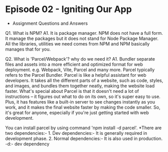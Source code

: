# Episode 02 - Igniting Our App

- Assignment Questions and Answers

Q1. What is NPM?
A1.  It is package manager. NPM does not have a full form. It manage the packages but it does not stand for Node Package Manager. All the libraries, utilities we need comes from NPM and NPM basically manages that for you. 

Q2. What is 'Parcel/Webpack'? why do we need it?
A1.  Bundler separate files and assets into a more efficient and  optimized format for web deployment. e.g. Webpack, Vite, Parcel and many more.
Parcel typically refers to the Parcel Bundler. Parcel is like a helpful assistant for web developers. It takes all the different parts of a website, such as code, styles, and images, and bundles them together neatly, making the website load faster. What's special about Parcel is that it doesn't need a lot of instructions – it figures out what to do on its own, so it's super easy to use. Plus, it has features like a built-in server to see changes instantly as you work, and it makes the final website faster by making the code smaller. So, it's great for anyone, especially if you're just getting started with web development.

You can install parcel by using command 'npm install -d parcel'.
  *There are two dependencies:-
    1. Dev dependencies:- It is generally required in development phase.
    2. Normal dependencies:- It is also used in production.
-d:- dev dependency
